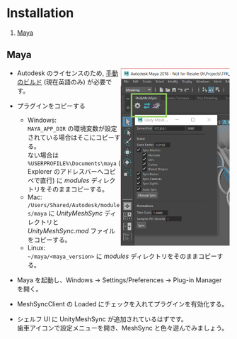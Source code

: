 # Installation

1. [Maya](#maya)

## Maya

<img align="right" src="../Images/MeshSyncClientMaya.png" height=400>

* Autodesk のライセンスのため, [手動のビルド](../end/BuildDCCPlugins.md) (現在英語のみ) が必要です。
* プラグインをコピーする
  - Windows:   
    `MAYA_APP_DIR` の環境変数が設定されている場合はそこにコピーする。  
    ない場合は `%USERPROFILE%\Documents\maya` ( Explorer のアドレスバーへコピペで直行) に *modules* ディレクトリをそのままコピーする。
  - Mac:   
    `/Users/Shared/Autodesk/modules/maya` に *UnityMeshSync* ディレクトリと *UnityMeshSync.mod* ファイルをコピーする。
  - Linux:   
    `~/maya/<maya_version>` に *modules* ディレクトリをそのままコピーする。  

* Maya を起動し、Windows -> Settings/Preferences -> Plug-in Manager を開く。
* MeshSyncClient の Loaded にチェックを入れてプラグインを有効化する。
* シェルフ UI に UnityMeshSync が追加されているはずです。  
  歯車アイコンで設定メニューを開き、MeshSync と色々遊んでみましょう。

  



